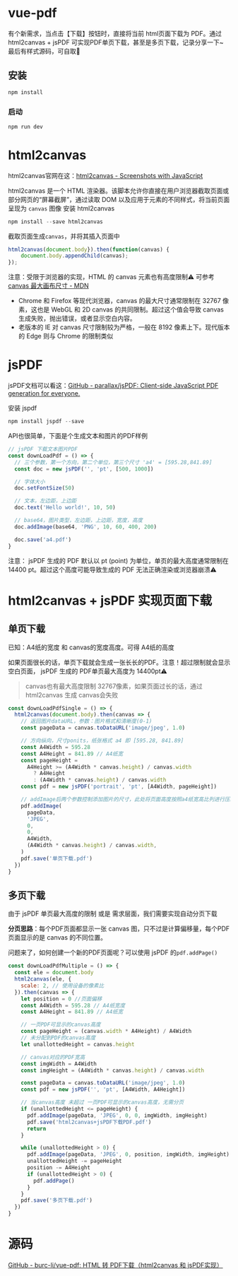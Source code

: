 # vue-pdf

有个新需求，当点击【下载】按钮时，直接将当前 html页面下载为 PDF。通过 html2canvas + jsPDF 可实现PDF单页下载，甚至是多页下载，记录分享一下~ 最后有样式源码，可自取🫡

## 安装

```sh
npm install
```

### 启动

```sh
npm run dev
```

# html2canvas

html2canvas官网在这：[html2canvas - Screenshots with JavaScript](https://html2canvas.hertzen.com/)

html2canvas 是一个 HTML 渲染器。该脚本允许你直接在用户浏览器截取页面或部分网页的“屏幕截屏”，通过读取 DOM 以及应用于元素的不同样式，将当前页面呈现为 `canvas` 图像
安装 html2canvas

```javascript
npm install --save html2canvas
```

截取页面生成`canvas`，并将其插入页面中

```javascript
html2canvas(document.body}).then(function(canvas) {
    document.body.appendChild(canvas);
});
```

注意：受限于浏览器的实现，HTML 的 canvas 元素也有高度限制⚠ 可参考 [canvas 最大画布尺寸 - MDN](https://developer.mozilla.org/zh-CN/docs/Web/HTML/Element/canvas)

- Chrome 和 Firefox 等现代浏览器，canvas 的最大尺寸通常限制在 32767 像素，这也是 WebGL 和 2D canvas 的共同限制。超过这个值会导致 canvas 生成失败，抛出错误，或者显示空白内容。
- 老版本的 IE 对 canvas 尺寸限制较为严格，一般在 8192 像素上下。现代版本的 Edge 则与 Chrome 的限制类似

# jsPDF

jsPDF文档可以看这：[GitHub - parallax/jsPDF: Client-side JavaScript PDF generation for everyone.](https://github.com/parallax/jsPDF)

安装 jspdf

```javascript
npm install jspdf --save
```

API也很简单，下面是个生成文本和图片的PDF样例

```javascript
// jsPDF 下载文本图片PDF
const downLoadPdf = () => {
  // 三个参数，第一个方向，第二个单位，第三个尺寸 'a4' = [595.28,841.89]
  const doc = new jsPDF('', 'pt', [500, 1000])

  // 字体大小
  doc.setFontSize(50)

  // 文本，左边距，上边距
  doc.text('Hello world!', 10, 50)

  // base64，图片类型，左边距，上边距，宽度，高度
  doc.addImage(base64, 'PNG', 10, 60, 400, 200)

  doc.save('a4.pdf')
}
```

注意： jsPDF 生成的 PDF 默认以 pt (point) 为单位，单页的最大高度通常限制在 14400 pt。超过这个高度可能导致生成的 PDF 无法正确渲染或浏览器崩溃⚠

# html2canvas + jsPDF 实现页面下载

## 单页下载

已知：A4纸的宽度 和 canvas的宽度高度。可得 A4纸的高度

如果页面很长的话，单页下载就会生成一张长长的PDF。注意！超过限制就会显示空白页面， jsPDF 生成的 PDF单页最大高度为 14400pt⚠

> canvas也有最大高度限制 32767像素，如果页面过长的话，通过 html2canvas 生成 canvas会失败

```javascript
const downLoadPdfSingle = () => {
  html2canvas(document.body).then(canvas => {
    // 返回图片dataURL，参数：图片格式和清晰度(0-1)
    const pageData = canvas.toDataURL('image/jpeg', 1.0)

    // 方向纵向，尺寸ponits，纸张格式 a4 即 [595.28, 841.89]
    const A4Width = 595.28
    const A4Height = 841.89 // A4纸宽
    const pageHeight =
      A4Height >= (A4Width * canvas.height) / canvas.width
        ? A4Height
        : (A4Width * canvas.height) / canvas.width
    const pdf = new jsPDF('portrait', 'pt', [A4Width, pageHeight])

    // addImage后两个参数控制添加图片的尺寸，此处将页面高度按照a4纸宽高比列进行压缩
    pdf.addImage(
      pageData,
      'JPEG',
      0,
      0,
      A4Width,
      (A4Width * canvas.height) / canvas.width,
    )
    pdf.save('单页下载.pdf')
  })
}
```

## 多页下载

由于 jsPDF 单页最大高度的限制 或是 需求层面，我们需要实现自动分页下载

**分页思路**：每个PDF页面都显示一张 canvas 图，只不过是计算偏移量，每个PDF页面显示的是 canvas 的不同位置。

问题来了，如何创建一个新的PDF页面呢？可以使用 jsPDF 的`pdf.addPage()`

```javascript
const downLoadPdfMultiple = () => {
  const ele = document.body
  html2canvas(ele, {
    scale: 2, // 使用设备的像素比
  }).then(canvas => {
    let position = 0 //页面偏移
    const A4Width = 595.28 // A4纸宽度
    const A4Height = 841.89 // A4纸宽

    // 一页PDF可显示的canvas高度
    const pageHeight = (canvas.width * A4Height) / A4Width
    // 未分配到PDF的canvas高度
    let unallottedHeight = canvas.height

    // canvas对应的PDF宽高
    const imgWidth = A4Width
    const imgHeight = (A4Width * canvas.height) / canvas.width

    const pageData = canvas.toDataURL('image/jpeg', 1.0)
    const pdf = new jsPDF('', 'pt', [A4Width, A4Height])

    // 当canvas高度 未超过 一页PDF可显示的canvas高度，无需分页
    if (unallottedHeight <= pageHeight) {
      pdf.addImage(pageData, 'JPEG', 0, 0, imgWidth, imgHeight)
      pdf.save('html2canvas+jsPDF下载PDF.pdf')
      return
    }

    while (unallottedHeight > 0) {
      pdf.addImage(pageData, 'JPEG', 0, position, imgWidth, imgHeight)
      unallottedHeight -= pageHeight
      position -= A4Height
      if (unallottedHeight > 0) {
        pdf.addPage()
      }
    }
    pdf.save('多页下载.pdf')
  })
}
```

# 源码

[GitHub - burc-li/vue-pdf: HTML 转 PDF下载（html2canvas 和 jsPDF实现）](https://github.com/burc-li/vue-pdf)
